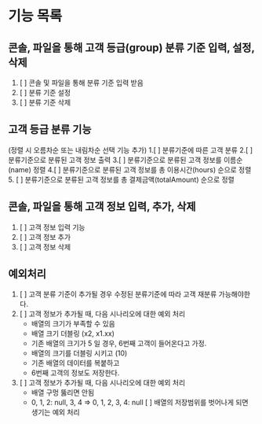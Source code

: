 # 기능 목록


## 콘솔, 파일을 통해 고객 등급(group) 분류 기준 입력, 설정, 삭제
1. [ ] 콘솔 및 파일을 통해 분류 기준 입력 받음
2. [ ] 분류 기준 설정
3. [ ] 분류 기준 삭제


## 고객 등급 분류 기능
(정렬 시 오름차순 또는 내림차순 선택 기능 추가)
1.[ ] 분류기준에 따른 고객 분류
2.[ ] 분류기준으로 분류된 고객 정보 출력
3.[ ] 분류기준으로 분류된 고객 정보를 이름순(name) 정렬
4.[ ] 분류기준으로 분류된 고객 정보를 총 이용시간(hours) 순으로 정렬
5. [ ] 분류기준으로 분류된 고객 정보를 총 결제금액(totalAmount) 순으로 정렬

## 콘솔, 파일을 통해 고객 정보 입력, 추가, 삭제
1. [ ] 고객 정보 입력 기능
2. [ ] 고객 정보 추가
3. [ ] 고객 정보 삭제


## 예외처리
1. [ ] 고객 분류 기준이 추가될 경우 수정된 분류기준에 따라 고객 재분류 가능해야한다.
2. [ ] 고객 정보가 추가될 때, 다음 시나리오에 대한 예외 처리
    - 배열의 크기가 부족할 수 있음
   - 배열 크기 더블링 (x2, x1.xx)
   - 기존 배열의 크기가 5 일 경우, 6번째 고객이 들어온다고 가정.
   - 배열의 크기를 더블링 시키고 (10)
   - 기존 배열의 데이터를 복붙하고
   - 6번째 고객의 정보도 저장한다.
3. [ ] 고객 정보가 추가될 때, 다음 시나리오에 대한 예외 처리
   - 배열 구멍 뚫리면 안됨
   - 0, 1, 2: null, 3, 4 ⇒ 0, 1, 2, 3, 4: null
[ ] 배열의 저장범위를 벗어나게 되면 생기는 예외 처리